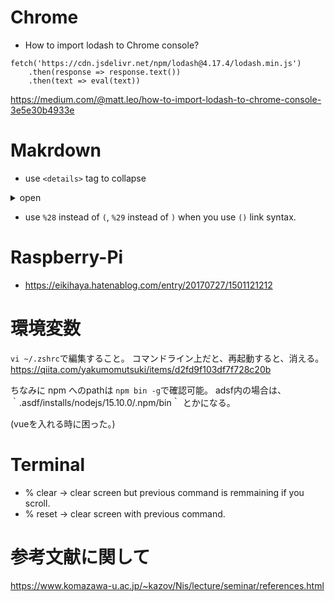 # Chrome
* How to import lodash to Chrome console?
```
fetch('https://cdn.jsdelivr.net/npm/lodash@4.17.4/lodash.min.js')
    .then(response => response.text())
    .then(text => eval(text))
```
https://medium.com/@matt.leo/how-to-import-lodash-to-chrome-console-3e5e30b4933e


# Makrdown
* use `<details>` tag to collapse
<details>
  <summary> open </summary>
  <p>
  collpased!
  </p>
</details>

* use `%28` instead of `(`, `%29` instead of `)` when you use `()` link syntax.

# Raspberry-Pi
* https://eikihaya.hatenablog.com/entry/20170727/1501121212

# 環境変数
`vi ~/.zshrc`で編集すること。
コマンドライン上だと、再起動すると、消える。
https://qiita.com/yakumomutsuki/items/d2fd9f103df7f728c20b

ちなみに npm へのpathは `npm bin -g`で確認可能。
adsf内の場合は、｀.asdf/installs/nodejs/15.10.0/.npm/bin｀ とかになる。

(vueを入れる時に困った。)

# Terminal
* % clear
  -> clear screen but previous command is remmaining if you scroll.
* % reset
  -> clear screen with previous command.

# 参考文献に関して

https://www.komazawa-u.ac.jp/~kazov/Nis/lecture/seminar/references.html

